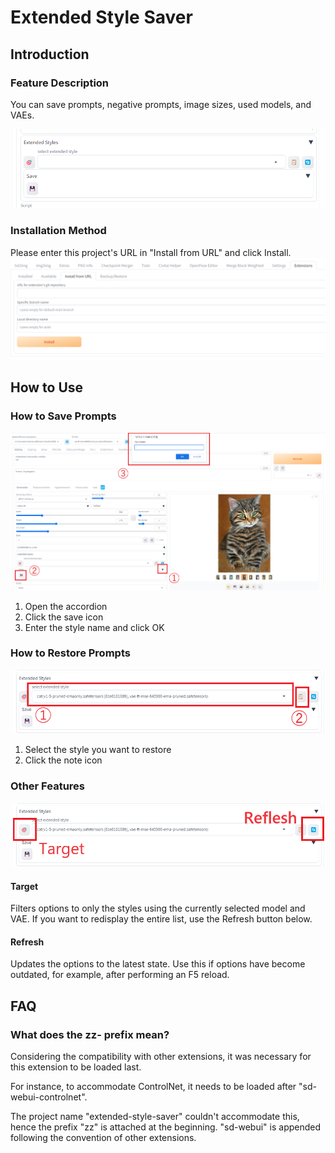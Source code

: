 # Extended Style Saver

## Introduction

### Feature Description

You can save prompts, negative prompts, image sizes, used models, and VAEs.

![extended_style](./static/images/extended_style.png)

### Installation Method

Please enter this project's URL in "Install from URL" and click Install.
![install_from_url](./static/images/install_from_url.png)

## How to Use

### How to Save Prompts

![save](./static/images/save_extended_style.png)

1. Open the accordion
2. Click the save icon
3. Enter the style name and click OK

### How to Restore Prompts

![apply](./static/images/apply_extended_style.png)

1. Select the style you want to restore
2. Click the note icon

### Other Features

![others](./static/images/other_buttons.png)

#### Target

Filters options to only the styles using the currently selected model and VAE. If you want to redisplay the entire list, use the Refresh button below.

#### Refresh

Updates the options to the latest state. Use this if options have become outdated, for example, after performing an F5 reload.

## FAQ

### What does the zz- prefix mean?

Considering the compatibility with other extensions,
it was necessary for this extension to be loaded last.

For instance, to accommodate ControlNet,
it needs to be loaded after "sd-webui-controlnet".

The project name "extended-style-saver" couldn't accommodate this,
hence the prefix "zz" is attached at the beginning.
"sd-webui" is appended following the convention of other extensions.
